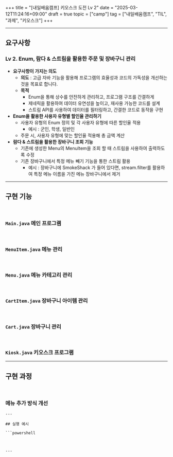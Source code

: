 +++
title = "[내일배움캠프] 키오스크 도전 Lv 2"
date = "2025-03-12T11:24:16+09:00"
draft = true
topic = ["camp"]
tag = ["내일배움캠프", "TIL", "과제", "키오스크"]
+++

---

## 요구사항

### Lv 2. Enum, 람다 & 스트림을 활용한 주문 및 장바구니 관리

- **요구사항이 가지는 의도**
    - **의도** : 고급 자바 기능을 활용해 프로그램의 효율성과 코드의 가독성을 개선하는 것을 목표로 합니다.
    - **목적**
        - Enum을 통해 상수를 안전하게 관리하고, 프로그램 구조를 간결하게
        - 제네릭을 활용하여 데이터 유연성을 높이고, 재사용 가능한 코드를 설계
        - 스트림 API를 사용하여 데이터를 필터링하고, 간결한 코드로 동작을 구현
- **Enum을 활용한 사용자 유형별 할인율 관리하기**
    - 사용자 유형의 Enum 정의 및 각 사용자 유형에 따른 할인율 적용
        - 예시 : 군인, 학생, 일반인
    - 주문 시, 사용자 유형에 맞는 할인율 적용해 총 금액 계산
- **람다 & 스트림을 활용한 장바구니 조회 기능**
    - 기존에 생성한 Menu의 MenuItem을 조회 할 때 스트림을 사용하여 출력하도록 수정
    - 기존 장바구니에서 특정 메뉴 빼기 기능을 통한 스트림 활용
        - 예시 : 장바구니에 SmokeShack 가 들어 있다면, stream.filter를 활용하여 특정 메뉴 이름을 가진 메뉴 장바구니에서 제거
---

## 구현 기능

<br>

### `Main.java` 메인 프로그램


<br>

### `MenuItem.java` 메뉴 관리


<br>

### `Menu.java` 메뉴 카테고리 관리

<br>

### `CartItem.java` 장바구니 아이템 관리


<br>

### `Cart.java` 장바구니 관리


<br>

### `Kiosk.java` 키오스크 프로그램





---

## 구현 과정

<br>

### 메뉴 추가 방식 개선


```
---

## 실행 예시

```powershell



---